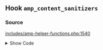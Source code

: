 ## Hook `amp_content_sanitizers`

### Source

[includes/amp-helper-functions.php:1540](https://github.com/ampproject/amp-wp/blob/develop/includes/amp-helper-functions.php#L1540)

<details>
<summary>Show Code</summary>

```php
$sanitizers = apply_filters( 'amp_content_sanitizers', $sanitizers, $post );```

</details>
